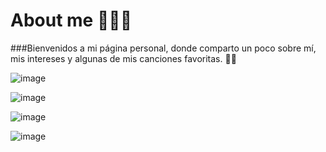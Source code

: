 # About me 🧜🏽‍♀️
###Bienvenidos a mi página personal, donde comparto un poco sobre mí, mis intereses y algunas de mis canciones favoritas. 🙌🏽

![image](https://github.com/user-attachments/assets/6493ba97-7ba0-4a58-8f91-692e5f9a60eb)

![image](https://github.com/user-attachments/assets/7b0d22bf-1995-4f3f-8302-b67a417d5540)

![image](https://github.com/user-attachments/assets/de27bb50-6220-4bd3-9834-358fb3242d51)

![image](https://github.com/user-attachments/assets/07de744b-cf45-4bf2-8b03-7f40630261b4)
